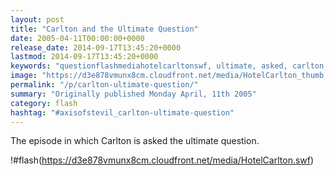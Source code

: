 ```yaml
---
layout: post
title: "Carlton and the Ultimate Question"
date: 2005-04-11T00:00:00+0000
release_date: 2014-09-17T13:45:20+0000
lastmod: 2014-09-17T13:45:20+0000
keywords: "questionflashmediahotelcarltonswf, ultimate, asked, carlton, episode"
image: "https://d3e878vmunx8cm.cloudfront.net/media/HotelCarlton_thumb.png"
permalink: "/p/carlton-ultimate-question/"
summary: "Originally published Monday April, 11th 2005"
category: flash
hashtag: "#axisofstevil_carlton-ultimate-question"
---
```


The episode in which Carlton is asked the ultimate question.

!#flash(https://d3e878vmunx8cm.cloudfront.net/media/HotelCarlton.swf)
